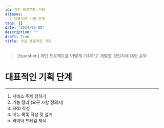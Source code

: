 ```yaml
---
id: 개인 프로젝트 기획
aliases:
  - 대표적인 기획 단계
tags: []
date: "2024-05-08"
description: ""
draft: True
title: 개인 프로젝트 기획
---
```


>[!question]
>개인 프로젝트를 어떻게 기획하고 개발할 것인지에 대한 공부

# 대표적인 기획 단계
---
1. 서비스 주제 정하기
2. 기능 정리 (요구 사항 정의서)
3. ERD 작성
4. 메뉴 목록 작성 및  설계
5. 와이어 프레임 제작
